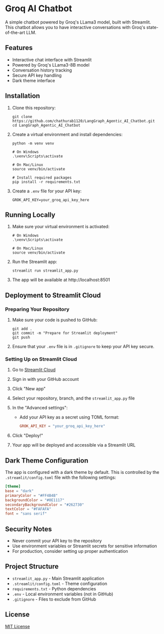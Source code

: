 # Groq AI Chatbot

A simple chatbot powered by Groq's LLama3 model, built with Streamlit. This chatbot allows you to have interactive conversations with Groq's state-of-the-art LLM.

## Features

- Interactive chat interface with Streamlit
- Powered by Groq's LLama3-8B model
- Conversation history tracking
- Secure API key handling
- Dark theme interface

## Installation

1. Clone this repository:
   ```
   git clone https://github.com/chathurab1120/LangGraph_Agentic_AI_Chatbot.git
   cd LangGraph_Agentic_AI_Chatbot
   ```

2. Create a virtual environment and install dependencies:
   ```
   python -m venv venv
   
   # On Windows
   .\venv\Scripts\activate
   
   # On Mac/Linux
   source venv/bin/activate
   
   # Install required packages
   pip install -r requirements.txt
   ```

3. Create a `.env` file for your API key:
   ```
   GROK_API_KEY=your_groq_api_key_here
   ```

## Running Locally

1. Make sure your virtual environment is activated:
   ```
   # On Windows
   .\venv\Scripts\activate
   
   # On Mac/Linux
   source venv/bin/activate
   ```

2. Run the Streamlit app:
   ```
   streamlit run streamlit_app.py
   ```

3. The app will be available at http://localhost:8501

## Deployment to Streamlit Cloud

### Preparing Your Repository

1. Make sure your code is pushed to GitHub:
   ```
   git add .
   git commit -m "Prepare for Streamlit deployment"
   git push
   ```

2. Ensure that your `.env` file is in `.gitignore` to keep your API key secure.

### Setting Up on Streamlit Cloud

1. Go to [Streamlit Cloud](https://streamlit.io/cloud)
2. Sign in with your GitHub account
3. Click "New app"
4. Select your repository, branch, and the `streamlit_app.py` file
5. In the "Advanced settings":
   - Add your API key as a secret using TOML format:
     ```toml
     GROK_API_KEY = "your_groq_api_key_here"
     ```

6. Click "Deploy!"
7. Your app will be deployed and accessible via a Streamlit URL

## Dark Theme Configuration

The app is configured with a dark theme by default. This is controlled by the `.streamlit/config.toml` file with the following settings:

```toml
[theme]
base = "dark"
primaryColor = "#FF4B4B"
backgroundColor = "#0E1117"
secondaryBackgroundColor = "#262730"
textColor = "#FAFAFA"
font = "sans serif"
```

## Security Notes

- Never commit your API key to the repository
- Use environment variables or Streamlit secrets for sensitive information
- For production, consider setting up proper authentication

## Project Structure

- `streamlit_app.py` - Main Streamlit application
- `.streamlit/config.toml` - Theme configuration
- `requirements.txt` - Python dependencies
- `.env` - Local environment variables (not in GitHub)
- `.gitignore` - Files to exclude from GitHub

## License

[MIT License](LICENSE) 